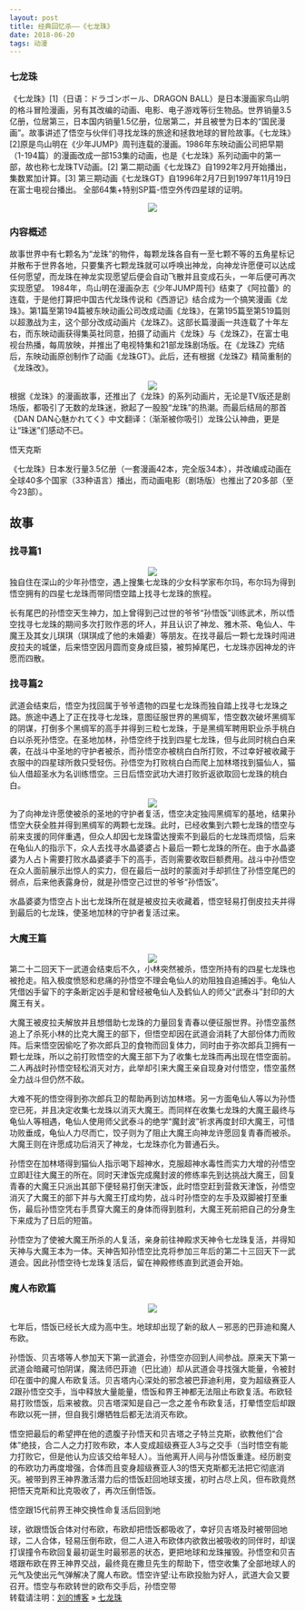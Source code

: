 ```yaml
---
layout: post
title: 经典回忆杀——《七龙珠》
date: 2018-06-20
tags: 动漫  
---
```


### 七龙珠

《七龙珠》[1]（日语：ドラゴンボール、DRAGON BALL）是日本漫画家鸟山明的格斗冒险漫画，另有其改编的动画、电影、电子游戏等衍生物品。世界销量3.5亿册，位居第三，日本国内销量1.5亿册，位居第二，并且被誉为日本的“国民漫画”。故事讲述了悟空与伙伴们寻找龙珠的旅途和拯救地球的冒险故事。《七龙珠》[2]原是鸟山明在《少年JUMP》周刊连载的漫画。1986年东映动画公司把早期（1-194篇）的漫画改成一部153集的动画，也是《七龙珠》系列动画中的第一部，故也称七龙珠TV动画。[2] 第二期动画《七龙珠Z》自1992年2月开始播出，集数累加计算。[3] 第三期动画《七龙珠GT》自1996年2月7日到1997年11月19日在富士电视台播出。 全部64集+特别SP篇-悟空外传四星球的证明。                 

<div align="center">
	<img src="/images/18.jpg">  
</div> 


### 内容概述

故事世界中有七颗名为“龙珠”的物件，每颗龙珠各自有一至七颗不等的五角星标记并散布于世界各地，只要集齐七颗龙珠就可以呼唤出神龙，向神龙许愿便可以达成任何愿望，而龙珠在神龙实现愿望后便会自动飞散并且变成石头，一年后便可再次实现愿望。
1984年，鸟山明在漫画杂志《少年JUMP周刊》结束了《阿拉蕾》的连载，于是他打算把中国古代龙珠传说和《西游记》结合成为一个搞笑漫画《龙珠》。第1篇至第194篇被东映动画公司改成动画《龙珠》，在第195篇至第519篇则以超激战为主，这个部分改成动画片《龙珠Z》。这部长篇漫画一共连载了十年左右，而东映动画获得集英社同意，拍摄了动画片《龙珠》与《龙珠Z》，在富士电视台热播，每周放映，并推出了电视特集和21部龙珠剧场版。在《龙珠Z》完结后，东映动画原创制作了动画《龙珠GT》。此后，还有根据《龙珠Z》精简重制的《龙珠改》。
<div align="center">
	<img src="/images/14.jpg">  
</div>
根据《龙珠》的漫画故事，还推出了《龙珠》的系列动画片，无论是TV版还是剧场版，都吸引了无数的龙珠迷，掀起了一股股“龙珠”的热潮。而最后结局的那首《DAN DAN心魅かれてく》中文翻译：（渐渐被你吸引）龙珠公认神曲，更是让“珠迷”们感动不已。

悟天克斯

《七龙珠》日本发行量3.5亿册（一套漫画42本，完全版34本），并改编成动画在全球40多个国家（33种语言）播出，而动画电影（剧场版）也推出了20多部（至今23部）。

## 故事
### 找寻篇1
<div align="center">
	<img src="/images/15.jpg">  
</div>
独自住在深山的少年孙悟空，遇上搜集七龙珠的少女科学家布尔玛，布尔玛为得到悟空拥有的四星七龙珠而带同悟空踏上找寻七龙珠的旅程。

长有尾巴的孙悟空天生神力，加上曾得到己过世的爷爷“孙悟饭”训练武术，所以悟空找寻七龙珠的期间多次打败作恶的坏人，并且认识了神龙、雅木茶、龟仙人、牛魔王及其女儿琪琪（琪琪成了他的未婚妻）等朋友。在找寻最后一颗七龙珠时闯进皮拉夫的城堡，后来悟空因月圆而变身成巨猿，被剪掉尾巴，七龙珠亦因神龙的许愿而四散。

### 找寻篇2

武道会结束后，悟空为找回属于爷爷遗物的四星七龙珠而独自踏上找寻七龙珠之路。旅途中遇上了正在找寻七龙珠，意图征服世界的黑绸军，悟空数次破坏黑绸军的阴谋，打倒多个黑绸军的高手并得到三粒七龙珠，于是黑绸军聘用职业杀手桃白白以杀死孙悟空。在圣地加林，孙悟空终于找到四星七龙珠，但与此同时桃白白来袭，在战斗中圣地的守护者被杀，而孙悟空亦被桃白白所打败，不过幸好被收藏于衣服中的四星球所救只受轻伤。孙悟空为打败桃白白而爬上加林塔找到猫仙人，猫仙人借超圣水为名训练悟空。三日后悟空武功大进打败折返欲取回七龙珠的桃白白。
<div align="center">
	<img src="/images/16.jpg">  
</div>
为了向神龙许愿使被杀的圣地的守护者复活，悟空决定独闯黑绸军的基地，结果孙悟空大获全胜并得到黑绸军的两颗七龙珠。此时，已经收集到六颗七龙珠的悟空与前来支援的同伴重遇，但众人却因七龙珠雷达搜索不到最后的七龙珠而烦恼，后来在龟仙人的指示下，众人去找寻水晶婆婆占卜最后一颗七龙珠的所在。由于水晶婆婆为人占卜需要打败水晶婆婆手下的高手，否则需要收取巨额费用。战斗中孙悟空在众人面前展示出惊人的实力，但在最后一战时的蒙面对手却抓住了孙悟空尾巴的弱点，后来他表露身份，就是孙悟空己过世的爷爷“孙悟饭”。

水晶婆婆为悟空占卜出七龙珠所在就是被皮拉夫收藏着，悟空轻易打倒皮拉夫并得到最后的七龙珠，使圣地加林的守护者复活过来。
### 大魔王篇
<div align="center">
	<img src="/images/17.jpg">  
</div>
第二十二回天下一武道会结束后不久，小林突然被杀，悟空所持有的四星七龙珠也被抢走。陷入极度愤怒和悲痛的孙悟空不理会龟仙人的劝阻独自追捕凶手。龟仙人凭借凶手留下的字条断定凶手是和曾经被龟仙人及鹤仙人的师父“武泰斗”封印的大魔王有关。

大魔王被皮拉夫解放并且想借助七龙珠的力量回复青春以便征服世界。孙悟空虽然追上了杀死小林的比克大魔王的部下，但悟空却因在武道会消耗了大部份体力而败阵。后来悟空因偷吃了弥次郎兵卫的食物而回复体力，同时由于弥次郎兵卫拥有一颗七龙珠，所以之前打败悟空的大魔王部下为了收集七龙珠而再出现在悟空面前。二人再战时孙悟空轻松消灭对方，此举却引来大魔王亲自现身对付悟空，悟空虽然全力战斗但仍然不敌。

大难不死的悟空得到弥次郎兵卫的帮助再到访加林塔。另一方面龟仙人等以为孙悟空已死，并且决定收集七龙珠以消灭大魔王。而同样在收集七龙珠的大魔王最终与龟仙人等相遇，龟仙人使用师父武泰斗的绝学“魔封波”祈求再度封印大魔王，可惜功败垂成，龟仙人力尽而亡，饺子则为了阻止大魔王向神龙许愿回复青春而被杀。大魔王则在许愿成功后消灭了神龙，七龙珠亦化为普通石头。

孙悟空在加林塔得到猫仙人指示喝下超神水，克服超神水毒性而实力大增的孙悟空立即赶往大魔王的所在。同时天津饭完成魔封波的修练率先到达挑战大魔王，回复青春的大魔王只派出其部下便轻易打倒天津饭，此时悟空赶到营救天津饭，孙悟空消灭了大魔王的部下并与大魔王打成均势，战斗时孙悟空的左手及双脚被打至重伤，最后孙悟空凭右手贯穿大魔王的身体而得到胜利，大魔王死前把自己的分身生下来成为了日后的短笛。

孙悟空为了使被大魔王所杀的人复活，亲身前往神殿求天神令七龙珠复活，并得知天神与大魔王本为一体。天神告知孙悟空比克将参加三年后的第二十三回天下一武道会。因此孙悟空待七龙珠复活后，留在神殿修练直到武道会开始。

### 魔人布欧篇
<div align="center">
	<img src="/images/18.jpg">  
</div>

七年后，悟饭已经长大成为高中生。地球却出现了新的敌人－邪恶的巴菲迪和魔人布欧。

孙悟饭、贝吉塔等人参加天下第一武道会，孙悟空亦回到人间参战。原来天下第一武道会暗藏可怕阴谋，魔法师巴菲迪（巴比迪）却从武道会寻找强大能量，令被封印在蛋中的魔人布欧复活。贝吉塔内心深处的邪念被巴菲迪利用，变为超级赛亚人2跟孙悟空交手，当中释放大量能量，悟饭和界王神都无法阻止布欧复活。布欧轻易打败悟饭，后来被救。贝吉塔深知是自己一念之差令布欧复活，打晕悟空后却跟布欧以死一拼，但自我引爆牺牲后都无法消灭布欧。

悟空把最后的希望押在他的遗腹子孙悟天和贝吉塔之子特兰克斯，欲教他们“合体”绝技，合二人之力打败布欧，本人变成超级赛亚人3与之交手（当时悟空有能力打败它，但是他认为应该交给年轻人）。当他离开人间与孙悟饭重逢。经历剧变的布欧功力再度增强，合体而且变身超级赛亚人3的悟天克斯都无法把它彻底消灭。被带到界王神界激活潜力后的悟饭赶回地球支援，初时占尽上风，但布欧竟然把悟天克斯和比克吸收了，再次压倒悟饭。

悟空跟15代前界王神交换性命复活后回到地

球，欲跟悟饭合体对付布欧，布欧却把悟饭都吸收了，幸好贝吉塔及时被带回地球，二人合体，轻易压倒布欧，但二人进入布欧体内欲救出被吸收的同伴时，却误打误撞令布欧回复最初诞生时最邪恶的状态，更把地球和龙珠摧毁。孙悟空和贝吉塔跟布欧在界王神界交战，最终竟在撒旦先生的帮助下，悟空收集了全部地球人的元气及使出元气弹解决了魔人布欧。悟空许望:让布欧投胎为好人，武道大会又要召开。悟空与布欧转世的欧布交手后，孙悟空带
<br>
转载请注明：[刘的博客](http://baixin) » [七龙珠](http://baixin.io/2016/11/neural_networks_using_TensorFlow/)  

